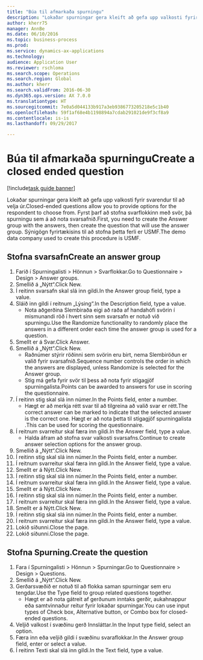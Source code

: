 ```yaml
--- 
title: "Búa til afmarkaða spurningu"
description: "Lokaðar spurningar gera kleift að gefa upp valkosti fyrir svarendur til að velja úr."
author: kherr75
manager: AnnBe
ms.date: 06/10/2016
ms.topic: business-process
ms.prod: 
ms.service: dynamics-ax-applications
ms.technology: 
audience: Application User
ms.reviewer: rschloma
ms.search.scope: Operations
ms.search.region: Global
ms.author: kherr
ms.search.validFrom: 2016-06-30
ms.dyn365.ops.version: AX 7.0.0
ms.translationtype: HT
ms.sourcegitcommit: 7e0a5d044133b917a3eb9386773205218e5c1b40
ms.openlocfilehash: 59f1af68e4b1198894a7cdab291021de9f3cf8a9
ms.contentlocale: is-is
ms.lasthandoff: 09/29/2017

---
```

# <a name="create-a-closed-ended-question"></a><span data-ttu-id="05f90-103">Búa til afmarkaða spurningu</span><span class="sxs-lookup"><span data-stu-id="05f90-103">Create a closed ended question</span></span>

[!include[task guide banner](../../includes/task-guide-banner.md)]

<span data-ttu-id="05f90-104">Lokaðar spurningar gera kleift að gefa upp valkosti fyrir svarendur til að velja úr.</span><span class="sxs-lookup"><span data-stu-id="05f90-104">Closed-ended questions allow you to provide options for the respondent to choose from.</span></span> <span data-ttu-id="05f90-105">Fyrst þarf að stofna svarflokkinn með svör, þá spurningu sem á að nota svarsafnið.</span><span class="sxs-lookup"><span data-stu-id="05f90-105">First, you need to create the Answer group with the answers, then create the question that will use the answer group.</span></span> <span data-ttu-id="05f90-106">Sýnigögn fyrirtækisins til að stofna þetta ferli er USMF.</span><span class="sxs-lookup"><span data-stu-id="05f90-106">The demo data company used to create this procedure is USMF.</span></span>


## <a name="create-an-answer-group"></a><span data-ttu-id="05f90-107">Stofna svarsafn</span><span class="sxs-lookup"><span data-stu-id="05f90-107">Create an answer group</span></span>
1. <span data-ttu-id="05f90-108">Farið í Spurningalisti > Hönnun > Svarflokkar.</span><span class="sxs-lookup"><span data-stu-id="05f90-108">Go to Questionnaire > Design > Answer groups.</span></span>
2. <span data-ttu-id="05f90-109">Smellið á „Nýtt“.</span><span class="sxs-lookup"><span data-stu-id="05f90-109">Click New.</span></span>
3. <span data-ttu-id="05f90-110">Í reitinn svarsafn skal slá inn gildi.</span><span class="sxs-lookup"><span data-stu-id="05f90-110">In the Answer group field, type a value.</span></span>
4. <span data-ttu-id="05f90-111">Sláið inn gildi í reitnum „Lýsing“.</span><span class="sxs-lookup"><span data-stu-id="05f90-111">In the Description field, type a value.</span></span>
    * <span data-ttu-id="05f90-112">Nota aðgerðina Slembiraða eigi að raða af handahófi svörin í mismunandi röð í hvert sinn sem svarsafn er notuð við spurningu.</span><span class="sxs-lookup"><span data-stu-id="05f90-112">Use the Randomize functionality to randomly place the answers in a different order each time the answer group is used for a question.</span></span>  
5. <span data-ttu-id="05f90-113">Smellt er á Svar.</span><span class="sxs-lookup"><span data-stu-id="05f90-113">Click Answer.</span></span>
6. <span data-ttu-id="05f90-114">Smellið á „Nýtt“.</span><span class="sxs-lookup"><span data-stu-id="05f90-114">Click New.</span></span>
    * <span data-ttu-id="05f90-115">Raðnúmer stýrir röðinni sem svörin eru birt, nema Slembiröðun er valið fyrir svarsafnið.</span><span class="sxs-lookup"><span data-stu-id="05f90-115">Sequence number controls the order in which the answers are displayed, unless Randomize is selected for the Answer group.</span></span>  
    * <span data-ttu-id="05f90-116">Stig má gefa fyrir svör til þess að nota fyrir stigagjöf spurningalista.</span><span class="sxs-lookup"><span data-stu-id="05f90-116">Points can be awarded to answers for use in scoring the questionnaire.</span></span>  
7. <span data-ttu-id="05f90-117">Í reitinn stig skal slá inn númer.</span><span class="sxs-lookup"><span data-stu-id="05f90-117">In the Points field, enter a number.</span></span>
    * <span data-ttu-id="05f90-118">Hægt er að merkja rétt svar til að tilgreina að valið svar er rétt.</span><span class="sxs-lookup"><span data-stu-id="05f90-118">The correct answer can be marked to indicate that the selected answer is the correct one.</span></span> <span data-ttu-id="05f90-119">Hægt er að nota þetta til stigagjöf spurningalista .</span><span class="sxs-lookup"><span data-stu-id="05f90-119">This can be used for scoring the questionnaire.</span></span>  
8. <span data-ttu-id="05f90-120">Í reitnum svarreitur skal færa inn gildi.</span><span class="sxs-lookup"><span data-stu-id="05f90-120">In the Answer field, type a value.</span></span>
    * <span data-ttu-id="05f90-121">Halda áfram að stofna svar valkosti svarsafns.</span><span class="sxs-lookup"><span data-stu-id="05f90-121">Continue to create answer selection options for the answer group.</span></span>  
9. <span data-ttu-id="05f90-122">Smellið á „Nýtt“.</span><span class="sxs-lookup"><span data-stu-id="05f90-122">Click New.</span></span>
10. <span data-ttu-id="05f90-123">Í reitinn stig skal slá inn númer.</span><span class="sxs-lookup"><span data-stu-id="05f90-123">In the Points field, enter a number.</span></span>
11. <span data-ttu-id="05f90-124">Í reitnum svarreitur skal færa inn gildi.</span><span class="sxs-lookup"><span data-stu-id="05f90-124">In the Answer field, type a value.</span></span>
12. <span data-ttu-id="05f90-125">Smellt er á Nýtt.</span><span class="sxs-lookup"><span data-stu-id="05f90-125">Click New.</span></span>
13. <span data-ttu-id="05f90-126">Í reitinn stig skal slá inn númer.</span><span class="sxs-lookup"><span data-stu-id="05f90-126">In the Points field, enter a number.</span></span>
14. <span data-ttu-id="05f90-127">Í reitnum svarreitur skal færa inn gildi.</span><span class="sxs-lookup"><span data-stu-id="05f90-127">In the Answer field, type a value.</span></span>
15. <span data-ttu-id="05f90-128">Smellt er á Nýtt.</span><span class="sxs-lookup"><span data-stu-id="05f90-128">Click New.</span></span>
16. <span data-ttu-id="05f90-129">Í reitinn stig skal slá inn númer.</span><span class="sxs-lookup"><span data-stu-id="05f90-129">In the Points field, enter a number.</span></span>
17. <span data-ttu-id="05f90-130">Í reitnum svarreitur skal færa inn gildi.</span><span class="sxs-lookup"><span data-stu-id="05f90-130">In the Answer field, type a value.</span></span>
18. <span data-ttu-id="05f90-131">Smellt er á Nýtt.</span><span class="sxs-lookup"><span data-stu-id="05f90-131">Click New.</span></span>
19. <span data-ttu-id="05f90-132">Í reitinn stig skal slá inn númer.</span><span class="sxs-lookup"><span data-stu-id="05f90-132">In the Points field, enter a number.</span></span>
20. <span data-ttu-id="05f90-133">Í reitnum svarreitur skal færa inn gildi.</span><span class="sxs-lookup"><span data-stu-id="05f90-133">In the Answer field, type a value.</span></span>
21. <span data-ttu-id="05f90-134">Lokið síðunni.</span><span class="sxs-lookup"><span data-stu-id="05f90-134">Close the page.</span></span>
22. <span data-ttu-id="05f90-135">Lokið síðunni.</span><span class="sxs-lookup"><span data-stu-id="05f90-135">Close the page.</span></span>

## <a name="create-the-question"></a><span data-ttu-id="05f90-136">Stofna Spurning.</span><span class="sxs-lookup"><span data-stu-id="05f90-136">Create the question</span></span>
1. <span data-ttu-id="05f90-137">Fara í Spurningalisti > Hönnun > Spurningar.</span><span class="sxs-lookup"><span data-stu-id="05f90-137">Go to Questionnaire > Design > Questions.</span></span>
2. <span data-ttu-id="05f90-138">Smellið á „Nýtt“.</span><span class="sxs-lookup"><span data-stu-id="05f90-138">Click New.</span></span>
3. <span data-ttu-id="05f90-139">Gerðarsvæðið er notuð til að flokka saman spurningar sem eru tengdar.</span><span class="sxs-lookup"><span data-stu-id="05f90-139">Use the Type field to group related questions together.</span></span>
    * <span data-ttu-id="05f90-140">Hægt er að nota gátreit af gerðunum inntaks gerðir, aukahnappur eða samtvinnaður reitur fyrir lokaðar spurningar.</span><span class="sxs-lookup"><span data-stu-id="05f90-140">You can use input types of Check box, Alternative button, or Combo box for closed-ended questions.</span></span>  
4. <span data-ttu-id="05f90-141">Veljið valkost í svæðinu gerð Innsláttar.</span><span class="sxs-lookup"><span data-stu-id="05f90-141">In the Input type field, select an option.</span></span>
5. <span data-ttu-id="05f90-142">Færa inn eða veljið gildi í svæðinu svaraflokkar.</span><span class="sxs-lookup"><span data-stu-id="05f90-142">In the Answer group field, enter or select a value.</span></span>
6. <span data-ttu-id="05f90-143">Í reitinn Texti skal slá inn gildi.</span><span class="sxs-lookup"><span data-stu-id="05f90-143">In the Text field, type a value.</span></span>



